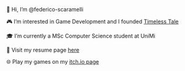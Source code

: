 👋 Hi, I’m @federico-scaramelli

🎮 I’m interested in Game Development and I founded [Timeless Tale](https://www.timeless-tale.com/)

🎓 I’m currently a MSc Computer Science student at UniMi

📝 Visit my resume page [here](https://drive.google.com/file/d/14SZ6KWLnfM3oGyZTUR8Jvmg2WSkJTOsQ/view?usp=sharing)

🌐 Play my games on my [itch.io page](https://federicoscaramelli.itch.io/)

<!---
federico-scaramelli/federico-scaramelli is a ✨ special ✨ repository because its `README.md` (this file) appears on your GitHub profile.
You can click the Preview link to take a look at your changes.
--->
